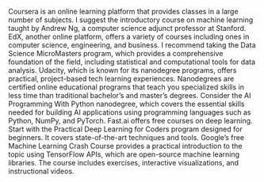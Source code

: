 Coursera is an online learning platform that provides classes in a large number of subjects. I suggest the introductory course on machine learning taught by Andrew Ng, a computer science adjunct professor at Stanford.
EdX, another online platform, offers a variety of courses including ones in computer science, engineering, and business. I recommend taking the Data Science MicroMasters program, which provides a comprehensive foundation of the field, including statistical and computational tools for data analysis.
Udacity, which is known for its nanodegree programs, offers practical, project-based tech learning experiences. Nanodegrees are certified online educational programs that teach you specialized skills in less time than traditional bachelor’s and master’s degrees. Consider the AI Programming With Python nanodegree, which covers the essential skills needed for building AI applications using programming languages such as Python, NumPy, and PyTorch.
Fast.ai offers free courses on deep learning. Start with the Practical Deep Learning for Coders program designed for beginners. It covers state-of-the-art techniques and tools.
Google’s free Machine Learning Crash Course provides a practical introduction to the topic using TensorFlow APIs, which are open-source machine learning libraries. The course includes exercises, interactive visualizations, and instructional videos.
